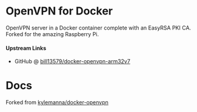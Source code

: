 # OpenVPN for Docker

OpenVPN server in a Docker container complete with an EasyRSA PKI CA. Forked for the amazing Raspberry Pi.

#### Upstream Links

* GitHub @ [bill13579/docker-openvpn-arm32v7](https://github.com/bill13579/docker-openvpn-arm32v7)

# Docs

Forked from [kylemanna/docker-openvpn](https://github.com/kylemanna/docker-openvpn)